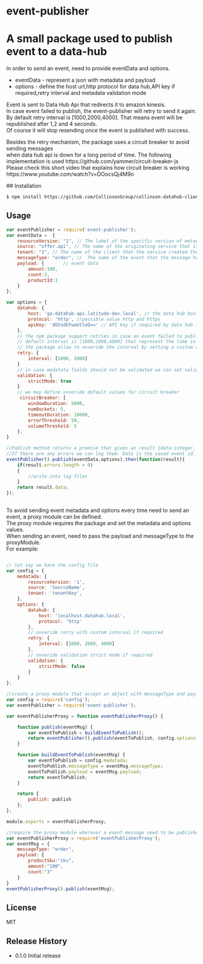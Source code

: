 # event-publisher
<h1>A small package used to publish event to a data-hub</h1>
<p>In order to send an event, need to provide eventData and options.</p>
<ul>
<li>eventData - represent a json with metadata and payload</li>
<li>options - define the host url,http protocol for data hub,API key if required,retry interval and metadata validation mode</li>
</ul>
<p>Event is sent to Data Hub Api that redirects it to amazon kinesis. <br /> 
In case event failed to publish, the event-publisher will retry to send it again. <br /> 
By default retry interval is [1000,2000,4000]. That means event will be republished after 1,2 and 4 seconds.<br /> 
Of course it will stop resending once the event is published with success.</p>

<p> Besides the retry mechanism, the package uses a circuit breaker to avoid sending messages <br/>
when data hub api is down for a long period of time. The following implementation is used https://github.com/yammer/circuit-breaker-js<br />
Please check this short video that explains how circuit breaker is working https://www.youtube.com/watch?v=DOocsQj4M9o </p>
## Installation

```sh
$ npm install https://github.com/CollinsonGroup/collinson-datahub-client-nodejs --save-dev
```

## Usage

```js
var eventPublisher = require('event-publisher');
var eventData =  {
	resourceVersion: "1", // The label of the specific version of metadata that the service is sending in it's messages.
	source: "offer.api", // The name of the originating service that is sending the event message.
	tenant: "1", // The name of the client that the service created the event for.
	messageType: "order", //  The name of the event that the message holds information about.
	payload: {       // event data
		amount:100,
		count:3,
		productId:1
	}
};

var options = {
	datahub: {
		host: 'qa.datahub-api.latitude-dev.local', // the data hub host
		protocol: 'http', //possible value http and https
		apiKey: 'dGVzdEFwaUtleQ==' // API key if required by data hub install (optional)
	},
	// the npm package support retries in case an event failed to publish
	// default interval is [1000,2000,4000] that represent the time in milliseconds.
	// the package allow to ovveride the interval by setting a custom one
	retry: {
		interval: [1000, 2000]
	}
	// in case medatata fields should not be validated we can set validation strictMode to false. By default is set to true 
	validation: {
        strictMode: true
    }
	// we may define ovveride default values for circuit breaker
	 circuitBreaker: {
        windowDuration: 5000,
        numBuckets: 5,
        timeoutDuration: 10000,
        errorThreshold: 50,
        volumeThreshold: 5
    },
}

//Publish method returns a promise that gives an result {data:integer, errors:string[]}
//If there are any errors we can log them. Data is the saved event id.
eventPublisher().publish(eventData,options).then(function(result){
	if(result.errors.length > 0)
	{
		//write into log files
	}
	return result.data;
});
 
```

<p>To avoid sending event metadata and options every time need to send an event, a proxy module can be defined.<br />
The proxy module requires the package and set the metadata and options values.<br />
When sending an event, need to pass the payload and messageType to the proxyModule.<br />
For example:</p>

```js

// let say we have the config file
var config = {
	medatada: {
		resourceVersion: '1',
		source: 'SourceName',
		tenant: 'tenantKey',
	},
	options: {
		datahub: {
			host: 'localhost.datahub.local',
			protocol: 'http'
		},
		// ovveride retry with custom interval if required
		retry: {
			interval: [1000, 2000, 4000]
		},
		// ovveride validation strict mode if required
		validation: {
        	strictMode: false
    	}
	}
};

//create a proxy module that accept an object with messageType and payload
var config = require('config');
var eventPublisher = require('event-publisher');

var eventPublisherProxy = function eventPublisherProxy() {

	function publish(eventMsg) {
		var eventToPublish = buildEventToPublish();
		return eventPublisher().publish(eventToPublish, config.options)
	}

	function buildEventToPublish(eventMsg) {
		var eventToPublish = config.medatada;
		eventToPublish.messageType = eventMsg.messageType;
		eventToPublish.payload = eventMsg.payload;
		return eventToPublish;
	}

	return {
		publish: publish
	};
};

module.exports = eventPublisherProxy;

//require the proxy module wherever a event message need to be published
var eventPublisherProxy = require('eventPublisherProxy');
var eventMsg = {
	messageType: "order",
	payload: {
		productSku:"sku",
		amount:"100",
		count:"3"
	}
}
eventPublisherProxy().publish(eventMsg);

```

## License

MIT

## Release History

* 0.1.0 Initial release